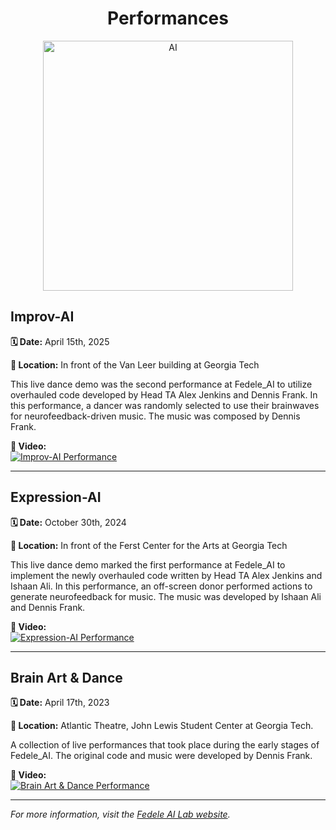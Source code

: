 <div align="center">
  
# Performances

<img src="./Figures/AI_Fedele.png" alt="AI" width="400" height="400">

</div>

## Improv-AI

**🗓️ Date:** April 15th, 2025  

**📍 Location:** In front of the Van Leer building at Georgia Tech

This live dance demo was the second performance at Fedele_AI to utilize overhauled code developed by Head TA Alex Jenkins and Dennis Frank. In this performance, a dancer was randomly selected to use their brainwaves for neurofeedback-driven music. The music was composed by Dennis Frank.

**🎥 Video:**  
[![Improv-AI Performance](https://img.youtube.com/vi/BwBCA7UFbrM/0.jpg)](https://www.youtube.com/watch?v=BwBCA7UFbrM&list=PLNIeiKhj4_QSzZ5uFwLgEfAH1NiTtadiH)

---

## Expression-AI

**🗓️ Date:** October 30th, 2024  

**📍 Location:** In front of the Ferst Center for the Arts at Georgia Tech

This live dance demo marked the first performance at Fedele_AI to implement the newly overhauled code written by Head TA Alex Jenkins and Ishaan Ali. In this performance, an off-screen donor performed actions to generate neurofeedback for music. The music was developed by Ishaan Ali and Dennis Frank.

**🎥 Video:**  
[![Expression-AI Performance](https://img.youtube.com/vi/ZKQjU_rlLKE/0.jpg)](https://www.youtube.com/watch?v=ZKQjU_rlLKE&list=PLNIeiKhj4_QRKH-fXi5uLzfnXnkHhH3j4)

---

## Brain Art & Dance

**🗓️ Date:** April 17th, 2023

**📍 Location:** Atlantic Theatre, John Lewis Student Center at Georgia Tech.

A collection of live performances that took place during the early stages of Fedele_AI. The original code and music were developed by Dennis Frank.

**🎥 Video:**  
[![Brain Art & Dance Performance](https://img.youtube.com/vi/r8uh-JLxU4U/0.jpg)](https://www.youtube.com/watch?v=r8uh-JLxU4U&list=PLNIeiKhj4_QQRC2V8liyhhaSpvLVnZEEJ)

---

*For more information, visit the [Fedele AI Lab website](https://sites.gatech.edu/fedelelab/our-performances/).*